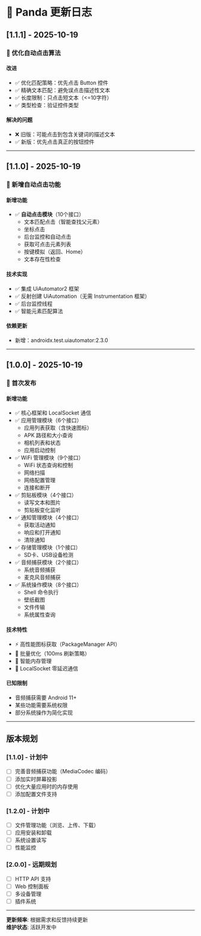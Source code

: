 # 📝 Panda 更新日志

## [1.1.1] - 2025-10-19

### 🔧 优化自动点击算法

#### 改进
- ✅ 优化匹配策略：优先点击 Button 控件
- ✅ 精确文本匹配：避免误点击描述性文本
- ✅ 长度限制：只点击短文本（<=10字符）
- ✅ 类型检查：验证控件类型

#### 解决的问题
- ❌ 旧版：可能点击到包含关键词的描述文本
- ✅ 新版：优先点击真正的按钮控件

---

## [1.1.0] - 2025-10-19

### 🎉 新增自动点击功能

#### 新增功能
- ✅ **自动点击模块**（10个接口）
  - 文本匹配点击（智能查找父元素）
  - 坐标点击
  - 后台监控和自动点击
  - 获取可点击元素列表
  - 按键模拟（返回、Home）
  - 文本存在性检查

#### 技术实现
- ✅ 集成 UiAutomator2 框架
- ✅ 反射创建 UiAutomation（无需 Instrumentation 框架）
- ✅ 后台监控线程
- ✅ 智能元素匹配算法

#### 依赖更新
- 新增：androidx.test.uiautomator:2.3.0

---

## [1.0.0] - 2025-10-19

### 🎉 首次发布

#### 新增功能
- ✅ 核心框架和 LocalSocket 通信
- ✅ 应用管理模块（6个接口）
  - 应用列表获取（含快速图标）
  - APK 路径和大小查询
  - 相机列表和状态
  - 应用启动控制
- ✅ WiFi 管理模块（9个接口）
  - WiFi 状态查询和控制
  - 网络扫描
  - 网络配置管理
  - 连接和断开
- ✅ 剪贴板模块（4个接口）
  - 读写文本和图片
  - 剪贴板变化监听
- ✅ 通知管理模块（4个接口）
  - 获取活动通知
  - 响应和打开通知
  - 清除通知
- ✅ 存储管理模块（1个接口）
  - SD卡、USB设备检测
- ✅ 音频捕获模块（2个接口）
  - 系统音频捕获
  - 麦克风音频捕获
- ✅ 系统操作模块（8个接口）
  - Shell 命令执行
  - 壁纸截图
  - 文件传输
  - 系统属性查询

#### 技术特性
- ⚡ 高性能图标获取（PackageManager API）
- 🔄 批量优化（100ms 刷新策略）
- 💾 智能内存管理
- 📡 LocalSocket 零延迟通信

#### 已知限制
- 音频捕获需要 Android 11+
- 某些功能需要系统权限
- 部分系统操作为简化实现

---

## 版本规划

### [1.1.0] - 计划中
- [ ] 完善音频捕获功能（MediaCodec 编码）
- [ ] 添加实时屏幕投影
- [ ] 优化大量应用时的内存使用
- [ ] 添加配置文件支持

### [1.2.0] - 计划中
- [ ] 文件管理功能（浏览、上传、下载）
- [ ] 应用安装和卸载
- [ ] 系统设置读写
- [ ] 性能监控

### [2.0.0] - 远期规划
- [ ] HTTP API 支持
- [ ] Web 控制面板
- [ ] 多设备管理
- [ ] 插件系统

---

**更新频率**: 根据需求和反馈持续更新  
**维护状态**: 活跃开发中


